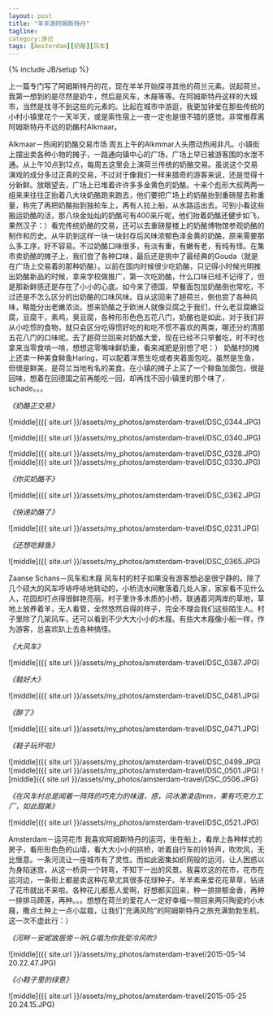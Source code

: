 ```yaml
---
layout: post
title: "羊羊游阿姆斯特丹"
tagline: 
category:游记
tags: [Amsterdam][奶酪][风车]
---
```

{% include JB/setup %}

上一篇专门写了阿姆斯特丹的花，现在羊羊开始探寻其他的荷兰元素。说起荷兰，我第一想到的是尽然是奶牛，然后是风车，木屐等等。在阿姆斯特丹这样的大城市，当然是找寻不到这些的元素的。比起在城市中游逛，我更加钟爱在那些传统的小村小镇里花个一天半天，或是索性宿上一夜一定也是很不错的感觉。非常推荐离阿姆斯特丹不远的奶酪村Alkmaar。

Alkmaar－热闹的奶酪交易市场
周五上午的Alkmmar人头攒动热闹非凡。小镇街上摆出卖各种小物的摊子，一路通向镇中心的广场，广场上早已被游客围的水泄不通。从上午10点到12点，每周五这里会上演荷兰传统的奶酪交易。虽说这个交易演戏的成分多过正真的交易，不过对于像我们一样来猎奇的游客来说，还是觉得十分新鲜。放眼望去，广场上已堆着许许多多金黄色的奶酪。十来个彪形大叔两两一组来来往往正抬着八大块奶酪跑来跑去，他们要把广场上的奶酪抬到重磅屋去称重量，称完了再把奶酪抬到独轮车上，再有人拉上船，从水路运出去。可别小看这些搬运奶酪的活，那八块金灿灿的奶酪可有400来斤呢，他们抬着奶酪还健步如飞，果然汉子：）看完传统奶酪的交易，还可以去重磅屋楼上的奶酪博物馆参观奶酪的制作和历史。从牛奶到这样一块一块封存后风味浓郁色泽金黄的奶酪，原来需要那么多工序，好不容易。不过奶酪口味很多，有淡有重，有嫩有老，有纯有怪。在集市卖奶酪的摊子上，我们尝了各种口味，最后还是挑中了最经典的Gouda（就是在广场上交易着的那种奶酪）。以前在国内时候很少吃奶酪，只记得小时候光明推出奶酪新品的时候，拿来学校做推广，第一次吃奶酪，什么口味已经不记得了，但是那新鲜感还是存在了小小的心底。如今来了德国，早餐面包加奶酪倒也常吃，不过还是不怎么区分的出奶酪的口味风味。自从这回来了趟荷兰，倒也尝了各种风味，略能分出老嫩浓淡。想来奶酪之于欧洲人就像豆腐之于我们，什么老豆腐嫩豆腐，豆腐干，素鸡，臭豆腐，各种形形色色五花八门，奶酪也是如此，对于我们非从小吃惯的食物，就只会区分吃得惯好吃的和吃不惯不喜欢的两类，哪还分的清那五花八门的口味呢。去了趟荷兰回来对奶酪大爱，现在已经不只早餐吃，时不时也拿来当零食啃一啃，想想这零嘴味鲜奶重，看来减肥是别想了吧：）
奶酪村的摊上还卖一种美食鲱鱼Haring，可以配着洋葱生吃或者夹着面包吃。虽然是生鱼，但很是鲜美，是荷兰当地有名的美食。在小镇的摊子上买了一个鲱鱼加面包，很是回味，想着在回德国之前再能吃一回，却再找不回小镇里的那个味了，schade。。。

*《奶酪正交易》*

![middle]({{ site.url }}/assets/my_photos/amsterdam-travel/DSC_0344.JPG)

![middle]({{ site.url }}/assets/my_photos/amsterdam-travel/DSC_0340.JPG)

![middle]({{ site.url }}/assets/my_photos/amsterdam-travel/DSC_0328.JPG)
![middle]({{ site.url }}/assets/my_photos/amsterdam-travel/DSC_0330.JPG)

*《你买奶酪不》*

![middle]({{ site.url }}/assets/my_photos/amsterdam-travel/DSC_0362.JPG)

*《快递奶酪了》*

![middle]({{ site.url }}/assets/my_photos/amsterdam-travel/DSC_0231.JPG)

*《还想吃鲱鱼》*

![middle]({{ site.url }}/assets/my_photos/amsterdam-travel/DSC_0365.JPG)


Zaanse Schans－风车和木屐
风车村的村子如果没有游客想必是很宁静的。除了几个硕大的风车呼哧呼哧地转动的，小桥流水间散落着几处人家，家家看不见什么人，花园却打点得很鲜艳亮丽。村子里许多木质的小桥，联通着河两岸的草地，草地上放养着羊，无人看管，全然悠然自得的样子，完全不理会我们这些陌生人。村子里除了几架风车，还可以看到不少大大小小的木屐。有些大木屐像小船一样，作为游客，总喜欢趴上去各种搞怪。

*《大风车》*

![middle]({{ site.url }}/assets/my_photos/amsterdam-travel/DSC_0387.JPG)

*《鞋好大》*

![middle]({{ site.url }}/assets/my_photos/amsterdam-travel/DSC_0481.JPG)

*《醉了》*

![middle]({{ site.url }}/assets/my_photos/amsterdam-travel/DSC_0471.JPG)

*《鞋子玩坏啦》*

![middle]({{ site.url }}/assets/my_photos/amsterdam-travel/DSC_0499.JPG)
![middle]({{ site.url }}/assets/my_photos/amsterdam-travel/DSC_0501.JPG)
![middle]({{ site.url }}/assets/my_photos/amsterdam-travel/DSC_0506.JPG)

*《在风车村总是闻着一阵阵的巧克力的味道，惑，问冰激凌店mm，果有巧克力工厂，如此甜美》*

![middle]({{ site.url }}/assets/my_photos/amsterdam-travel/DSC_0521.JPG)



Amsterdam－运河花市
我喜欢阿姆斯特丹的运河，坐在船上，看岸上各种样式的房子，看形形色色的山墙，看大大小小的拱桥，听着自行车的铃铃声，吹吹风，无比惬意。一条河流让一座城市有了灵性。而如此密集如织网般的运河，让人困惑以为身陷迷宫，从这一桥洞一个转弯，不知下一出的风景。我喜欢这的花市，花市在运河边，一条街上都是卖这种花草尤其很多花球种子。羊羊素来爱花花草草，钻进了花市就出不来啦。各种花儿都惹人爱啊，好想都买回来，种一排排郁金香，再种一排排马蹄莲，再种。。。想想在荷兰的爱花人一定好幸福～带回来两只陶瓷的小木屐，撒点土种上一点小盆栽，让我们“充满风险”的阿姆斯特丹之旅充满勃勃生机，这一次不虚此行：）

*《河畔－安妮故居旁－听LG唱为你我受冷风吹》*

![middle]({{ site.url }}/assets/my_photos/amsterdam-travel/2015-05-14 20.22.47.JPG)


*《小鞋子里的绿意》*

![middle]({{ site.url }}/assets/my_photos/amsterdam-travel/2015-05-25 20.24.15.JPG)

